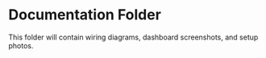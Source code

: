 # Documentation Folder
This folder will contain wiring diagrams, dashboard screenshots, and setup photos.
